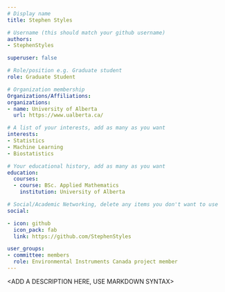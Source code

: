 ```yaml
---
# Display name
title: Stephen Styles

# Username (this should match your github username)
authors:
- StephenStyles

superuser: false

# Role/position e.g. Graduate student
role: Graduate Student

# Organization membership
Organizations/Affiliations:
organizations:
- name: University of Alberta
  url: https://www.ualberta.ca/

# A list of your interests, add as many as you want
interests:
- Statistics
- Machine Learning
- Biostatistics

# Your educational history, add as many as you want
education:
  courses:
  - course: BSc. Applied Mathematics
    institution: University of Alberta

# Social/Academic Networking, delete any items you don't want to use
social:

- icon: github
  icon_pack: fab
  link: https://github.com/StephenStyles

user_groups:
- committee: members
  role: Environmental Instruments Canada project member
---
```

<ADD A DESCRIPTION HERE, USE MARKDOWN SYNTAX>
